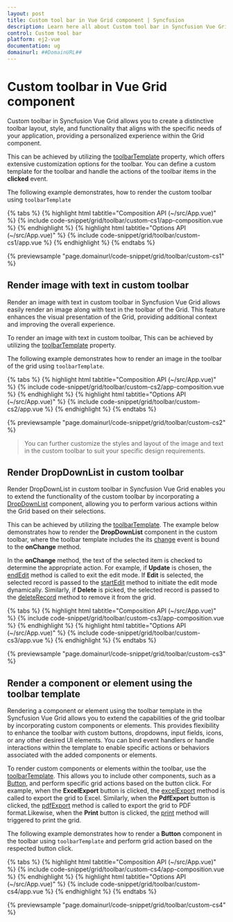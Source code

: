 ```yaml
---
layout: post
title: Custom tool bar in Vue Grid component | Syncfusion
description: Learn here all about Custom tool bar in Syncfusion Vue Grid component of Syncfusion Essential JS 2 and more.
control: Custom tool bar 
platform: ej2-vue
documentation: ug
domainurl: ##DomainURL##
---
```


# Custom toolbar in Vue Grid component

Custom toolbar in Syncfusion Vue Grid allows you to create a distinctive toolbar layout, style, and functionality that aligns with the specific needs of your application, providing a personalized experience within the Grid component.

This can be achieved by utilizing the [toolbarTemplate](https://ej2.syncfusion.com/vue/documentation/api/grid/#toolbartemplate) property, which offers extensive customization options for the toolbar. You can define a custom template for the toolbar and handle the actions of the toolbar items in the **clicked** event.

The following example demonstrates, how to render the custom toolbar using `toolbarTemplate`

{% tabs %}
{% highlight html tabtitle="Composition API (~/src/App.vue)" %}
{% include code-snippet/grid/toolbar/custom-cs1/app-composition.vue %}
{% endhighlight %}
{% highlight html tabtitle="Options API (~/src/App.vue)" %}
{% include code-snippet/grid/toolbar/custom-cs1/app.vue %}
{% endhighlight %}
{% endtabs %}
        
{% previewsample "page.domainurl/code-snippet/grid/toolbar/custom-cs1" %}

## Render image with text in custom toolbar

Render an image with text in custom toolbar in Syncfusion Vue Grid allows easily render an image along with text in the toolbar of the Grid. This feature enhances the visual presentation of the Grid, providing additional context and improving the overall experience.

To render an image with text in custom toolbar, This can be achieved by utilizing the [toolbarTemplate](https://ej2.syncfusion.com/vue/documentation/api/grid/#toolbartemplate) property.

The following example demonstrates how to render an image in the toolbar of the grid using `toolbarTemplate`.

{% tabs %}
{% highlight html tabtitle="Composition API (~/src/App.vue)" %}
{% include code-snippet/grid/toolbar/custom-cs2/app-composition.vue %}
{% endhighlight %}
{% highlight html tabtitle="Options API (~/src/App.vue)" %}
{% include code-snippet/grid/toolbar/custom-cs2/app.vue %}
{% endhighlight %}
{% endtabs %}
        
{% previewsample "page.domainurl/code-snippet/grid/toolbar/custom-cs2" %}

> You can further customize the styles and layout of the image and text in the custom toolbar to suit your specific design requirements.

## Render DropDownList in custom toolbar

Render DropDownList in custom toolbar in Syncfusion Vue Grid enables you to extend the functionality of the custom toolbar by incorporating a [DropDownList](https://ej2.syncfusion.com/vue/documentation/drop-down-list/getting-started) component, allowing you to perform various actions within the Grid based on their selections.

This can be achieved by utilizing the [toolbarTemplate](https://ej2.syncfusion.com/vue/documentation/api/grid/#toolbartemplate). The example below demonstrates how to render the **DropDownList** component in the custom toolbar, where the toolbar template includes the its [change](https://ej2.syncfusion.com/vue/documentation/api/drop-down-list#change) event is bound to the **onChange** method.

In the **onChange** method, the text of the selected item is checked to determine the appropriate action. For example, if **Update** is chosen, the [endEdit](https://ej2.syncfusion.com/vue/documentation/api/grid#endedit) method is called to exit the edit mode. If **Edit** is selected, the selected record is passed to the [startEdit](https://ej2.syncfusion.com/vue/documentation/api/grid#startedit) method to initiate the edit mode dynamically. Similarly, if **Delete** is picked, the selected record is passed to the [deleteRecord](https://ej2.syncfusion.com/vue/documentation/api/grid#deleterecord) method to remove it from the grid.

{% tabs %}
{% highlight html tabtitle="Composition API (~/src/App.vue)" %}
{% include code-snippet/grid/toolbar/custom-cs3/app-composition.vue %}
{% endhighlight %}
{% highlight html tabtitle="Options API (~/src/App.vue)" %}
{% include code-snippet/grid/toolbar/custom-cs3/app.vue %}
{% endhighlight %}
{% endtabs %}
        
{% previewsample "page.domainurl/code-snippet/grid/toolbar/custom-cs3" %}

## Render a component or element using the toolbar template

Rendering a component or element using the toolbar template in the Syncfusion Vue Grid allows you to extend the capabilities of the grid toolbar by incorporating custom components or elements. This provides flexibility to enhance the toolbar with custom buttons, dropdowns, input fields, icons, or any other desired UI elements. You can bind event handlers or handle interactions within the template to enable specific actions or behaviors associated with the added components or elements.

To render custom components or elements within the toolbar, use the [toolbarTemplate](https://ej2.syncfusion.com/vue/documentation/api/grid/#toolbartemplate). This allows you to include other components, such as a [Button](https://ej2.syncfusion.com/vue/documentation/button/getting-started), and perform specific grid actions based on the button click. For example, when the **ExcelExport** button is clicked, the [excelExport](https://ej2.syncfusion.com/vue/documentation/api/grid/#excelexport) method is called to export the grid to Excel. Similarly, when the **PdfExport** button is clicked, the [pdfExport](https://ej2.syncfusion.com/vue/documentation/api/grid/#pdfexport) method is called to export the grid to PDF format.Likewise, when the **Print** button is clicked, the [print](https://ej2.syncfusion.com/vue/documentation/api/grid/#print) method will triggered to print the grid.

The following example demonstrates how to render a **Button** component in the toolbar using `toolbarTemplate` and perform grid action based on the respected button click.

{% tabs %}
{% highlight html tabtitle="Composition API (~/src/App.vue)" %}
{% include code-snippet/grid/toolbar/custom-cs4/app-composition.vue %}
{% endhighlight %}
{% highlight html tabtitle="Options API (~/src/App.vue)" %}
{% include code-snippet/grid/toolbar/custom-cs4/app.vue %}
{% endhighlight %}
{% endtabs %}
        
{% previewsample "page.domainurl/code-snippet/grid/toolbar/custom-cs4" %}
